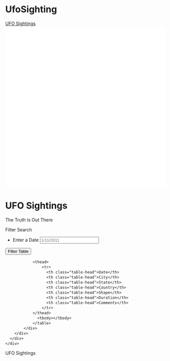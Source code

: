 # UfoSighting
<!DOCTYPE html>
<html>

<head>
  <meta charset="utf-8">
  <meta name="viewport" content="width=device-width, initial-scale=1">
  <meta http-equiv="X-UA-Compatible" content="ie=edge">
  <title>UFO Finder</title>
  <link rel="stylesheet" href="https://maxcdn.bootstrapcdn.com/bootstrap/4.0.0/css/bootstrap.min.css" integrity="sha384-Gn5384xqQ1aoWXA+058RXPxPg6fy4IWvTNh0E263XmFcJlSAwiGgFAW/dAiS6JXm" crossorigin="anonymous">
  <link rel="stylesheet" href="https://maxcdn.bootstrapcdn.com/bootswatch/3.3.7/superhero/bootstrap.min.css">
  <link href="https://fonts.googleapis.com/css?family=Ubuntu" rel="stylesheet">
  <link rel="stylesheet" href="static/css/style.css">
</head>

<body>
  <div class="wrapper">
    <nav class="navbar navbar-default">
      <div class="container-fluid">
        <div class="navbar-header">
          <a class="navbar-brand" href="index.html">UFO Sightings
            <img class="nav-ufo" src="static/images/ufo.svg">
          </a>
        </div>
      </div>
    </nav>
    <div class="hero text-center">
      <h1>UFO Sightings</h1>
      <p>The Truth is Out There</p>
    </div>
    <div class="container">
      <div class="row margin-top-50">
        <div class="col-md-2">
          <aside class="filters">
            <div class="panel panel-default">
              <div class="panel-heading">Filter Search</div>
              <div class="panel-body">
                <form>
                  <div class="form-group">
                    <ul class="list-group" id="filters">
                      <li class="filter list-group-item">
                        <label for="date">Enter a Date</label>
                        <input class="form-control" id="datetime" type="text" placeholder="1/11/2011">
                      </li>
                    </ul>
                  </div>
                  <button id="filter-btn" type="submit" class="btn btn-default">Filter Table</button>
                </form>
              </div>
            </div>
          </aside>
        </div>
      <div class="container">
        <div class="row">
          <div class="col-md-12">
            <div id="table-area" class="">
              <table id="ufo-table" class="table table-striped">
              
                <thead>
                    <tr>
                      <th class="table-head">Date</th>
                      <th class="table-head">City</th>
                      <th class="table-head">State</th>
                      <th class="table-head">Country</th>
                      <th class="table-head">Shape</th>
                      <th class="table-head">Duration</th>
                      <th class="table-head">Comments</th>
                    </tr>
                </thead>
                  <tbody></tbody>
                </table>
            </div>
        </div>
      </div>
    </div>
  </div>
</div>
    <footer class="footer">
      <span class="bottom">UFO Sightings</span>
    </footer>
  </div>
  <script src="https://cdnjs.cloudflare.com/ajax/libs/d3/4.11.0/d3.js"></script>
  <script src="static/js/data.js"></script>
  <script src="static/js/app.js"></script>
</body>

</html>
